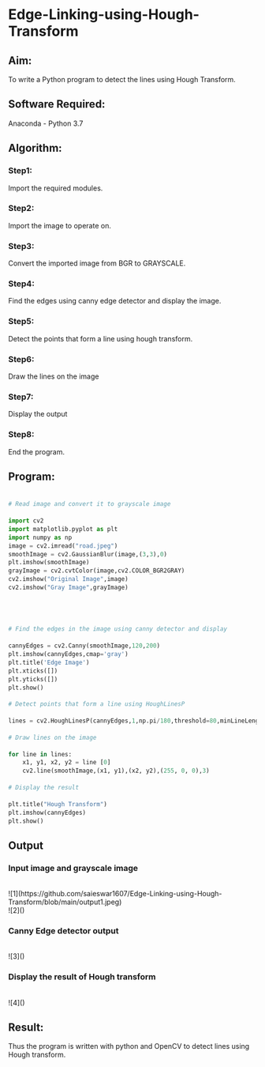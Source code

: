 # Edge-Linking-using-Hough-Transform
## Aim:
To write a Python program to detect the lines using Hough Transform.

## Software Required:
Anaconda - Python 3.7

## Algorithm:
### Step1:


Import the required modules.
<br>

### Step2:

Import the image to operate on.
<br>

### Step3:

Convert the imported image from BGR to GRAYSCALE.
<br>

### Step4:

Find the edges using canny edge detector and display the image.
<br>

### Step5:

Detect the points that form a line using hough transform.
<br>

### Step6:

Draw the lines on the image
<br>

### Step7:

Display the output
<br>

### Step8:

End the program.
<br>


## Program:
```Python

# Read image and convert it to grayscale image

import cv2
import matplotlib.pyplot as plt
import numpy as np
image = cv2.imread("road.jpeg")
smoothImage = cv2.GaussianBlur(image,(3,3),0)
plt.imshow(smoothImage)
grayImage = cv2.cvtColor(image,cv2.COLOR_BGR2GRAY)
cv2.imshow("Original Image",image)
cv2.imshow("Gray Image",grayImage)




# Find the edges in the image using canny detector and display

cannyEdges = cv2.Canny(smoothImage,120,200)
plt.imshow(cannyEdges,cmap='gray')
plt.title('Edge Image')
plt.xticks([])
plt.yticks([])
plt.show()

# Detect points that form a line using HoughLinesP

lines = cv2.HoughLinesP(cannyEdges,1,np.pi/180,threshold=80,minLineLength = 50,maxLineGap = 250)

# Draw lines on the image

for line in lines:
    x1, y1, x2, y2 = line [0]
    cv2.line(smoothImage,(x1, y1),(x2, y2),(255, 0, 0),3)

# Display the result

plt.title("Hough Transform")
plt.imshow(cannyEdges)
plt.show()

```
## Output

### Input image and grayscale image
<br>
![1](https://github.com/saieswar1607/Edge-Linking-using-Hough-Transform/blob/main/output1.jpeg)
<br>
![2]()
<br>

### Canny Edge detector output
<br>
![3]()
<br>

### Display the result of Hough transform
<br>
![4]()
<br>

## Result:
Thus the program is written with python and OpenCV to detect lines using Hough transform. 
